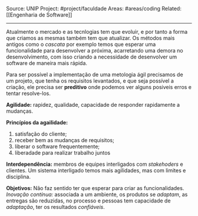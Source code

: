 Source: UNIP
Project: #project/faculdade 
Areas: #areas/coding 
Related: [[Engenharia de Software]]

---

Atualmente o mercado e as tecnlogias tem que evoluir, e por tanto a forma que criamos as mesmas também tem que atualizar.
Os métodos mais antigos como o *cascata* por exemplo temos que esperar uma funcionalidade para desenvolver a próxima, acarretando uma demora no desenvolvimento, com isso criando a necessidade de desenvolver um software de maneira mais rápida.

Para ser possível a implementação de uma metologia ágil precisamos de um projeto, que tenha os requisitos levantados, e que seja possível a criação, ele precisa ser **preditivo** onde podemos ver alguns posiveis erros e tentar resolve-los.

**Agilidade:** rapidez, qualidade, capacidade de responder rapidamente a mudanças.

**Princípios da agailidade:**
1. satisfação do cliente;
2. receber bem as mudanças de requisitos;
3. liberar o software frequentemente;
4. liberadade para realizar trabalho juntos

**Interdependência:** membros de equipes interligados com *stakehoders* e clientes. Um sistema interligado temos mais agilidades, mas com limites e disciplina.

**Objetivos:**
Não faz sentido ter que esperar para criar as funcionalidades. *Inovação contínua:* associada a um ambiente, os produtos se *adaptam*, as entregas são reduzidas, no processo e pessoas tem capacidade de *adaptação*, ter os resultados *confiáveis*.
